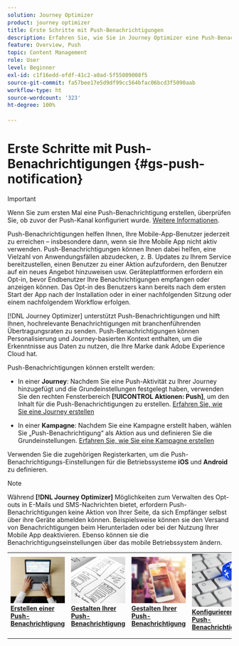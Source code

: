 ```yaml
---
solution: Journey Optimizer
product: journey optimizer
title: Erste Schritte mit Push-Benachrichtigungen
description: Erfahren Sie, wie Sie in Journey Optimizer eine Push-Benachrichtigung erstellen
feature: Overview, Push
topic: Content Management
role: User
level: Beginner
exl-id: c1f16edd-efdf-41c2-a0ad-5f55009008f5
source-git-commit: fa57bee17e5d9df99cc564bfac06bcd3f5090aab
workflow-type: ht
source-wordcount: '323'
ht-degree: 100%

---
```


# Erste Schritte mit Push-Benachrichtigungen {#gs-push-notification}

>[!IMPORTANT]
>
>Wenn Sie zum ersten Mal eine Push-Benachrichtigung erstellen, überprüfen Sie, ob zuvor der Push-Kanal konfiguriert wurde. [Weitere Informationen](push-gs.md).

Push-Benachrichtigungen helfen Ihnen, Ihre Mobile-App-Benutzer jederzeit zu erreichen – insbesondere dann, wenn sie Ihre Mobile App nicht aktiv verwenden. Push-Benachrichtigungen können Ihnen dabei helfen, eine Vielzahl von Anwendungsfällen abzudecken, z. B. Updates zu Ihrem Service bereitzustellen, einen Benutzer zu einer Aktion aufzufordern, den Benutzer auf ein neues Angebot hinzuweisen usw. Geräteplattformen erfordern ein Opt-in, bevor Endbenutzer Ihre Benachrichtigungen empfangen oder anzeigen können. Das Opt-in des Benutzers kann bereits nach dem ersten Start der App nach der Installation oder in einer nachfolgenden Sitzung oder einem nachfolgendem Workflow erfolgen.

[!DNL Journey Optimizer] unterstützt Push-Benachrichtigungen und hilft Ihnen, hochrelevante Benachrichtigungen mit branchenführenden Übertragungsraten zu senden. Push-Benachrichtigungen können Personalisierung und Journey-basierten Kontext enthalten, um die Erkenntnisse aus Daten zu nutzen, die Ihre Marke dank Adobe Experience Cloud hat.

Push-Benachrichtigungen können erstellt werden:

* In einer **Journey**: Nachdem Sie eine Push-Aktivität zu Ihrer Journey hinzugefügt und die Grundeinstellungen festgelegt haben, verwenden Sie den rechten Fensterbereich **[!UICONTROL Aktionen: Push]**, um den Inhalt für die Push-Benachrichtigungen zu erstellen. [Erfahren Sie, wie Sie eine Journey erstellen](../building-journeys/journey-gs.md)

* In einer **Kampagne**: Nachdem Sie eine Kampagne erstellt haben, wählen Sie „Push-Benachrichtigung“ als Aktion aus und definieren Sie die Grundeinstellungen. [Erfahren Sie, wie Sie eine Kampagne erstellen](../campaigns/create-campaign.md#configure)

Verwenden Sie die zugehörigen Registerkarten, um die Push-Benachrichtigungs-Einstellungen für die Betriebssysteme **iOS** und **Android** zu definieren.

>[!NOTE]
>
>Während **[!DNL Journey Optimizer]** Möglichkeiten zum Verwalten des Opt-outs in E-Mails und SMS-Nachrichten bietet, erfordern Push-Benachrichtigungen keine Aktion von Ihrer Seite, da sich Empfänger selbst über ihre Geräte abmelden können. Beispielsweise können sie den Versand von Benachrichtigungen beim Herunterladen oder bei der Nutzung Ihrer Mobile App deaktivieren. Ebenso können sie die Benachrichtigungseinstellungen über das mobile Betriebssystem ändern.

<table style="table-layout:fixed"><tr style="border: 0;">
<td>
<a href="create-push.md">
<img alt="Lead" src="../assets/do-not-localize/push-create.jpg">
</a>
<div><a href="create-push.md"><strong>Erstellen einer Push-Benachrichtigung</strong>
</div>
<p>
</td>
<td>
<a href="design-push.md">
<img alt="Gelegentlich" src="../assets/do-not-localize/push-design.jpg">
</a>
<div>
<a href="design-push.md"><strong>Gestalten Ihrer Push-Benachrichtigung</strong></a>
</div>
<p></td>
<td>
<a href="send-push.md">
<img alt="Validierung" src="../assets/do-not-localize/push-sending.jpg">
</a>
<div>
<a href="send-push.md"><strong>Gestalten Ihrer Push-Benachrichtigung</strong></a>
</div>
<p>
</td>
<td>
<a href="push-gs.md">
<img alt="Validierung" src="../assets/do-not-localize/push-config.jpg">
</a>
<div>
<a href="push-gs.md"><strong>Konfigurieren von Push-Benachrichtigungen</strong></a>
</div>
<p>
</td>
</tr></table>
